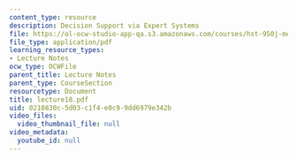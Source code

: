 ```yaml
---
content_type: resource
description: Decision Support via Expert Systems
file: https://ol-ocw-studio-app-qa.s3.amazonaws.com/courses/hst-950j-medical-computing-spring-2003/0210830c5d03c1f4e0c99dd6979e342b_lecture18.pdf
file_type: application/pdf
learning_resource_types:
- Lecture Notes
ocw_type: OCWFile
parent_title: Lecture Notes
parent_type: CourseSection
resourcetype: Document
title: lecture18.pdf
uid: 0210830c-5d03-c1f4-e0c9-9dd6979e342b
video_files:
  video_thumbnail_file: null
video_metadata:
  youtube_id: null
---
```

